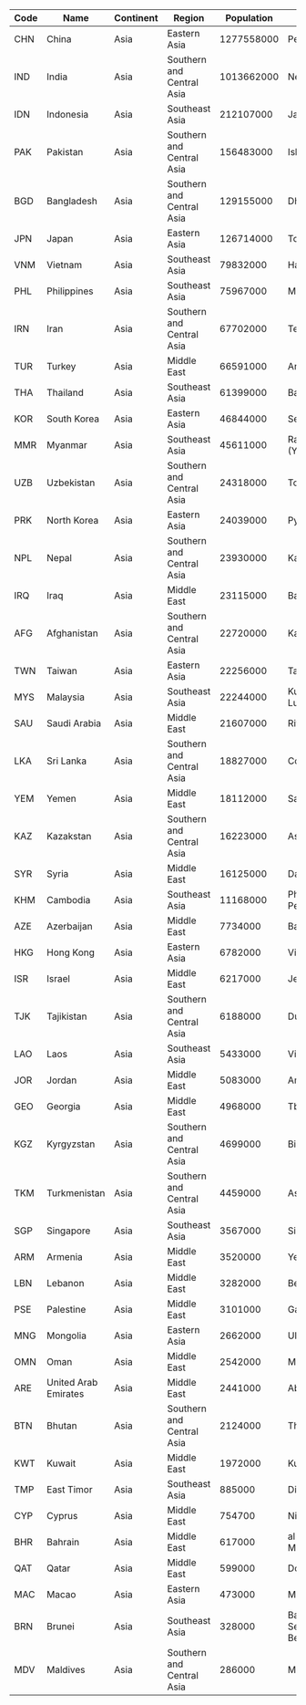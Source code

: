 | Code | Name | Continent | Region | Population | Capital |
| --- | --- | --- | --- | --- | --- |
| CHN | China | Asia | Eastern Asia | 1277558000 | Peking |
| IND | India | Asia | Southern and Central Asia | 1013662000 | New Delhi |
| IDN | Indonesia | Asia | Southeast Asia | 212107000 | Jakarta |
| PAK | Pakistan | Asia | Southern and Central Asia | 156483000 | Islamabad |
| BGD | Bangladesh | Asia | Southern and Central Asia | 129155000 | Dhaka |
| JPN | Japan | Asia | Eastern Asia | 126714000 | Tokyo |
| VNM | Vietnam | Asia | Southeast Asia | 79832000 | Hanoi |
| PHL | Philippines | Asia | Southeast Asia | 75967000 | Manila |
| IRN | Iran | Asia | Southern and Central Asia | 67702000 | Teheran |
| TUR | Turkey | Asia | Middle East | 66591000 | Ankara |
| THA | Thailand | Asia | Southeast Asia | 61399000 | Bangkok |
| KOR | South Korea | Asia | Eastern Asia | 46844000 | Seoul |
| MMR | Myanmar | Asia | Southeast Asia | 45611000 | Rangoon (Yangon) |
| UZB | Uzbekistan | Asia | Southern and Central Asia | 24318000 | Toskent |
| PRK | North Korea | Asia | Eastern Asia | 24039000 | Pyongyang |
| NPL | Nepal | Asia | Southern and Central Asia | 23930000 | Kathmandu |
| IRQ | Iraq | Asia | Middle East | 23115000 | Baghdad |
| AFG | Afghanistan | Asia | Southern and Central Asia | 22720000 | Kabul |
| TWN | Taiwan | Asia | Eastern Asia | 22256000 | Taipei |
| MYS | Malaysia | Asia | Southeast Asia | 22244000 | Kuala Lumpur |
| SAU | Saudi Arabia | Asia | Middle East | 21607000 | Riyadh |
| LKA | Sri Lanka | Asia | Southern and Central Asia | 18827000 | Colombo |
| YEM | Yemen | Asia | Middle East | 18112000 | Sanaa |
| KAZ | Kazakstan | Asia | Southern and Central Asia | 16223000 | Astana |
| SYR | Syria | Asia | Middle East | 16125000 | Damascus |
| KHM | Cambodia | Asia | Southeast Asia | 11168000 | Phnom Penh |
| AZE | Azerbaijan | Asia | Middle East | 7734000 | Bakı |
| HKG | Hong Kong | Asia | Eastern Asia | 6782000 | Victoria |
| ISR | Israel | Asia | Middle East | 6217000 | Jerusalem |
| TJK | Tajikistan | Asia | Southern and Central Asia | 6188000 | Dushanbe |
| LAO | Laos | Asia | Southeast Asia | 5433000 | Vientiane |
| JOR | Jordan | Asia | Middle East | 5083000 | Amman |
| GEO | Georgia | Asia | Middle East | 4968000 | Tbilisi |
| KGZ | Kyrgyzstan | Asia | Southern and Central Asia | 4699000 | Bishkek |
| TKM | Turkmenistan | Asia | Southern and Central Asia | 4459000 | Ashgabat |
| SGP | Singapore | Asia | Southeast Asia | 3567000 | Singapore |
| ARM | Armenia | Asia | Middle East | 3520000 | Yerevan |
| LBN | Lebanon | Asia | Middle East | 3282000 | Beirut |
| PSE | Palestine | Asia | Middle East | 3101000 | Gaza |
| MNG | Mongolia | Asia | Eastern Asia | 2662000 | Ulan Bator |
| OMN | Oman | Asia | Middle East | 2542000 | Masqat |
| ARE | United Arab Emirates | Asia | Middle East | 2441000 | Abu Dhabi |
| BTN | Bhutan | Asia | Southern and Central Asia | 2124000 | Thimphu |
| KWT | Kuwait | Asia | Middle East | 1972000 | Kuwait |
| TMP | East Timor | Asia | Southeast Asia | 885000 | Dili |
| CYP | Cyprus | Asia | Middle East | 754700 | Nicosia |
| BHR | Bahrain | Asia | Middle East | 617000 | al-Manama |
| QAT | Qatar | Asia | Middle East | 599000 | Doha |
| MAC | Macao | Asia | Eastern Asia | 473000 | Macao |
| BRN | Brunei | Asia | Southeast Asia | 328000 | Bandar Seri Begawan |
| MDV | Maldives | Asia | Southern and Central Asia | 286000 | Male |

